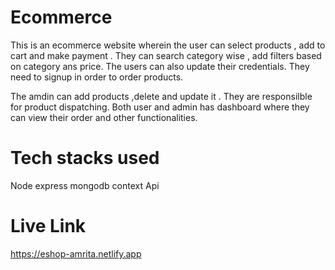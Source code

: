 # Ecommerce
This is an ecommerce website wherein the user can select products , add to cart and make payment . They can search category wise , add filters based on category
ans price. The users can also update their credentials. They need to signup in order to order products.

The amdin can add products ,delete and update it . They are responsilble for product dispatching. 
Both user and admin has dashboard where they can view their order and other functionalities.

# Tech stacks used
Node
express
mongodb
context Api
# Live Link
https://eshop-amrita.netlify.app
